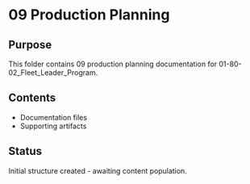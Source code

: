 # 09 Production Planning

## Purpose
This folder contains 09 production planning documentation for 01-80-02_Fleet_Leader_Program.

## Contents
- Documentation files
- Supporting artifacts

## Status
Initial structure created - awaiting content population.
